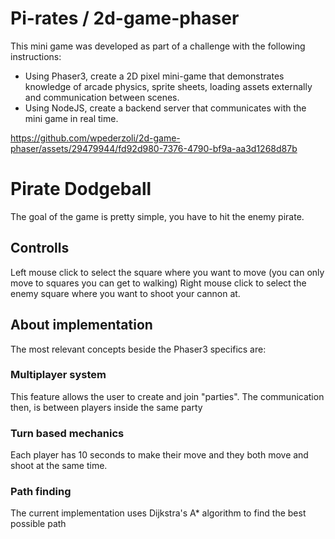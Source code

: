 # Pi-rates / 2d-game-phaser
This mini game was developed as part of a challenge with the following instructions:

- Using Phaser3, create a 2D pixel mini-game that demonstrates knowledge of arcade physics, sprite sheets, loading assets externally and communication between scenes. 
- Using NodeJS, create a backend server that communicates with the mini game in real time. 

https://github.com/wpederzoli/2d-game-phaser/assets/29479944/fd92d980-7376-4790-bf9a-aa3d1268d87b

# Pirate Dodgeball
The goal of the game is pretty simple, you have to hit the enemy pirate.

## Controlls
Left mouse click to select the square where you want to move (you can only move to squares you can get to walking)
Right mouse click to select the enemy square where you want to shoot your cannon at.

## About implementation
The most relevant concepts beside the Phaser3 specifics are:

### Multiplayer system
This feature allows the user to create and join "parties". The communication then, is between players inside the same party

### Turn based mechanics
Each player has 10 seconds to make their move and they both move and shoot at the same time.

### Path finding
The current implementation uses Dijkstra's A* algorithm to find the best possible path
